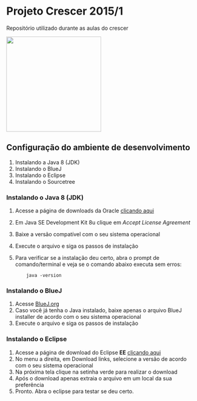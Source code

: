 
# Projeto Crescer 2015/1
Repositório utilizado durante as aulas do crescer 

<img src="https://cloud.githubusercontent.com/assets/2975955/6779644/f3f198d8-d13c-11e4-9361-08b8e673a49d.png" height="250">

## Configuração do ambiente de desenvolvimento

1. Instalando a Java 8 (JDK)
2. Instalando o BlueJ 
3. Instalando o Eclipse 
4. Instalando o Sourcetree


### Instalando o Java 8 (JDK)

1. Acesse a página de downloads da Oracle [clicando aqui](http://www.oracle.com/technetwork/java/javase/downloads/jdk8-downloads-2133151.html)
1. Em  Java SE Development Kit 8u<xx> clique em *Accept License Agreement*
1. Baixe a versão compatível com o seu sistema operacional	
1. Execute o arquivo e siga os passos de instalação
1. Para verificar se a instalação deu certo, abra o prompt de comando/terminal e veja se o comando abaixo executa sem erros:

	```
		java -version
	```

### Instalando o BlueJ

1. Acesse [BlueJ.org](http://www.bluej.org/)
1. Caso você já tenha o Java instalado, baixe apenas o arquivo BlueJ installer de acordo com o seu sistema operacional
1. Execute o arquivo e siga os passos de instalação

### Instalando o Eclipse

1. Acesse a página de download do Eclipse **EE** [clicando aqui](http://www.eclipse.org/downloads/packages/eclipse-ide-java-ee-developers/lunasr2)
1. No menu a direita, em Download links, selecione a versão de acordo com o seu sistema operacional
1. Na próxima tela clique na setinha verde para realizar o download 
1. Após o download apenas extraia o arquivo em um local da sua preferência 
1. Pronto. Abra o eclipse para testar se deu certo.